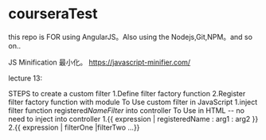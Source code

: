 # courseraTest
this repo is  FOR using AngularJS。Also using the Nodejs,Git,NPM。and so on..

JS Minification 最小化。 https://javascript-minifier.com/


lecture 13:

STEPS to create a custom filter
	1.Define filter factory function
	2.Register filter factory function with module
To Use custom filter in JavaScript
	1.inject filter function registered*NameFilter* into controller
To Use in HTML -- no need to inject into controller
	1.{{ expression | registeredName : arg1 : arg2 }}
	2.{{ expression | filterOne |filterTwo ...}}